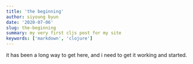```yaml
---
title: 'the beginning'
author: siyoung byun
date: '2020-07-06'
slug: the-beginning
summary: my very first cljs post for my site
keywords: ['markdown', 'clojure']
---
```


it has been a long way to get here, and i need to get it working and started.